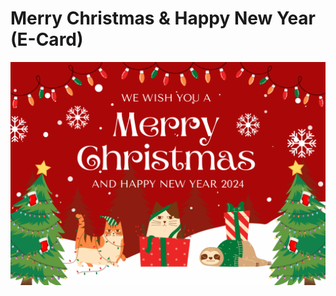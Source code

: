 # Merry Christmas & Happy New Year (E-Card)

![Merry Christmas & Happy New Year Card](img/eCardEncode.png)
